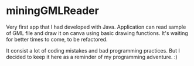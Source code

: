 # miningGMLReader

Very first app that I had developed with Java. 
Application can read sample of GML file and draw it on canva using basic drawing functions.
It's waiting for better times to come, to be refactored.

It consist a lot of coding mistakes and bad programming practices.
But I decided to keep it here as a reminder of my programming adventure. :)
